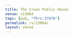 ```yaml
---
title: The Crown Public House
venue: v13064
tags: [pub, "fhrs:37870"]
permalink: /v/13064/
layout: venue
---
```

